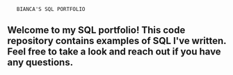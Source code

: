        BIANCA'S SQL PORTFOLIO


 ## Welcome to my SQL portfolio! This code repository contains examples of SQL I've written. Feel free to take a look and reach out if you have any questions.
